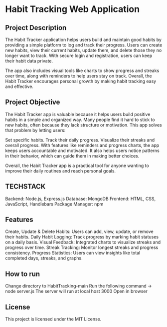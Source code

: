 # Habit Tracking Web Application
## Project Description

The Habit Tracker application helps users build and maintain good habits by providing a simple platform to log and track their progress. Users can create new habits, view their current habits, update them, and delete those they no longer want to track. With secure login and registration, users can keep their habit data private.

The app also includes visual tools like charts to show progress and streaks over time, along with reminders to help users stay on track. Overall, the Habit Tracker encourages personal growth by making habit tracking easy and effective.

## Project Objective

The Habit Tracker app is valuable because it helps users build positive habits in a simple and organized way. Many people find it hard to stick to new habits, often because they lack structure or motivation. This app solves that problem by letting users:

Set specific habits.
Track their daily progress.
Visualize their streaks and overall progress.
With features like reminders and progress charts, the app keeps users accountable and motivated. It also helps users notice patterns in their behavior, which can guide them in making better choices.

Overall, the Habit Tracker app is a practical tool for anyone wanting to improve their daily routines and reach personal goals.

## TECHSTACK

Backend: Node.js, Express.js
Database: MongoDB
Frontend: HTML, CSS, JavaScript, Handlebars
Package Manager: npm

## Features
Create, Update & Delete Habits: Users can add, view, update, or remove their habits.
Daily Habit Logging: Track progress by marking habit statuses on a daily basis.
Visual Feedback: Integrated charts to visualize streaks and progress over time.
Streak Tracking: Monitor longest streaks and progress consistency.
Progress Statistics: Users can view insights like total completed days, streaks, and graphs.

## How to run

Change directory to HabitTracking-main
Run the following command -> node server.js
The server will run at local host 3000
Open in browser

## License
This project is licensed under the MIT License.

